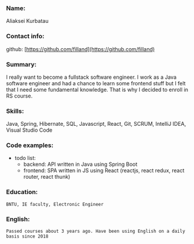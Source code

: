 ### Name: 
Aliaksei Kurbatau

### Contact info:
github:  [https://github.com/filland](https://github.com/filland)
    
### Summary: 
I really want to become a fullstack software engineer. I work as a Java software engineer and had a chance to learn some frontend stuff but I felt that I need some fundamental knowledge. That is why I decided to enroll in RS course.

### Skills:
Java, Spring, Hibernate, SQL, Javascript, React, Git, SCRUM, IntelliJ IDEA, Visual Studio Code

### Code examples:
* todo list:
  * backend: API written in Java using Spring Boot
  * frontend: SPA written in JS using React (reactjs, react redux, react router, react thunk) 

### Education:
    BNTU, IE faculty, Electronic Engineer 

### English:
    Passed courses about 3 years ago. Have been using English on a daily basis since 2018
    